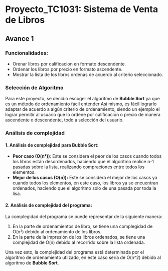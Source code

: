 # Proyecto_TC1031: Sistema de Venta de Libros

## Avance 1
### Funcionalidades:
- Orenar libros por calificacion en formato descendente.
- Ordenar los libros por precio en formato ascendente.
- Mostrar la lista de los libros ordenas de acuerdo al criterio seleccionado.

### Selección de Algoritmo
Para este proyecto, se decidió escoger el algoritmo de **Bubble Sort** ya que es un método de ordenamiento fácil entender
Así mismo, es fácil lograrlo adaptar de acuerdo a algún criterio de ordenamiento, siendo un ejemplo el lograr permitir al usuario que lo ordene por calificación o precio de manera ascendente o descendente, todo a selección del usuario.

### Análisis de complejidad
#### 1. Análisis de complejidad para **Bubble Sort:**
- **Peor caso (O(n²))**: Este se considera el peor de los casos cuando todos los libros están desordenados, haciendo que el algoritmo realice n-1 pasadas sobre la lista, realizando compraciones entre todos los elementos.
- **Mejor de los casos (O(n)):** Este se considera el mejor de los casos ya cuando todos los elementos, en este caso, los libros ya se encuentran ordenados, haciendo que el algoritmo solo de una pasada por toda la lisa.

#### 2. Análisis de complejidad del programa:
La complegidad del programa se puede representar de la siguiente manera:
1. En la parte de ordenamientos de libro, se tiene una complegidad de O(n²) debido al ordenamiento de los libros.
2. En la parte de la impresión de los libros ordenados, se tiene una complejidad de O(n) debido al recorrido sobre la lista ordenada.

Una vez esto, la complejidad del programa está determinada por el algoritmo de ordenamiento utlizado, en este caso sería de O(n^2) debido al algoritmo de **Bubble Sort**.
